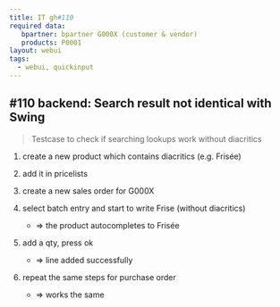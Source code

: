 ```yaml
---
title: IT gh#110
required data:  
   bpartner: bpartner G000X (customer & vendor)
   products: P0001 
layout: webui
tags:
  - webui, quickinput
---
```

## #110 backend: Search result not identical with Swing

> Testcase to check if searching lookups work without diacritics

1. create a new product which contains diacritics (e.g. Frisée)

2. add it in pricelists

3. create a new sales order for G000X

4. select batch entry and start to write Frise (without diacritics)
	* => the product autocompletes to Frisée

5. add a qty, press ok
	* => line added successfully

6. repeat the same steps for purchase order
	* => works the same
